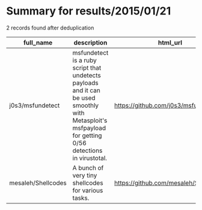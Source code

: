 
# Summary for results/2015/01/21
    
2 records found after deduplication

| full_name | description | html_url | matched_list | matched_count | pushed_at | size | stargazers_count | language | forks_count | vul_ids |
|--------------------|----------------------------------------------------------------------------------------------------------------------------------------------------------|---------------------------------------|-----------------------------------------------------------------------------|-----------------|---------------------------|--------|--------------------|------------|---------------|-----------|
| j0s3/msfundetect | msfundetect is a ruby script that undetects payloads and it can be used smoothly with Metasploit's msfpayload for getting 0/56 detections in virustotal. | https://github.com/j0s3/msfundetect | ['metasploit module OR metasploit payload', 'metasploit module OR payload'] | 2 | 2015-01-21 14:43:09+00:00 | 244 | 7 | Ruby | 1 | [] |
| mesaleh/Shellcodes | A bunch of very tiny shellcodes for various tasks. | https://github.com/mesaleh/Shellcodes | ['shellcode'] | 1 | 2015-01-21 19:27:10+00:00 | 352 | 1 | Assembly | 1 | [] |
